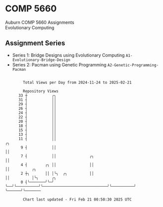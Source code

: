 # COMP 5660
Auburn COMP 5660 Assignments  
Evolutionary Computing

## Assignment Series
- Series 1: Bridge Designs using Evolutionary Computing `A1-Evolutionary-Bridge-Design`
- Series 2: Pacman using Genetic Programming `A2-Genetic-Programming-Pacman`

```

        Total Views per Day from 2024-11-24 to 2025-02-21

        Repository Views
      33 ┼           ╭╮
      31 ┤           ││
      29 ┤           ││
      26 ┤           ││
      24 ┤           ││
      22 ┤           ││
      20 ┤           ││
      18 ┤           ││
      15 ┤           ││
      13 ┤           ││
      11 ┤           ││                                              ╭╮
       9 ┤           ││                                              ││
       7 ┤           ││               ╭╮                             ││
       4 ┤        ╭╮ ││               ││                             ││          ╭╮
       2 ┼╮       ││ │╰╮  ╭╮          ││                             ││          │╰╮      ╭╮
       0 ┤╰───────╯╰─╯ ╰──╯╰──────────╯╰─────────────────────────────╯╰──────────╯ ╰──────╯╰───────

        Chart last updated - Fri Feb 21 00:50:30 2025 UTC
        
```
